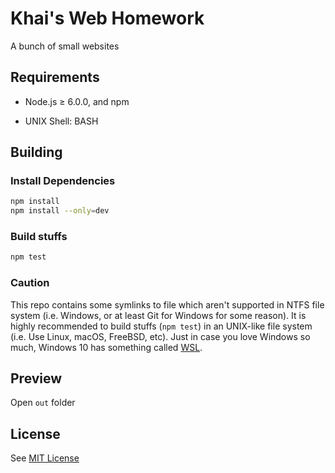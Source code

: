 # Khai's Web Homework
A bunch of small websites

## Requirements

* Node.js ≥ 6.0.0, and npm

* UNIX Shell: BASH

## Building

### Install Dependencies

```bash
npm install
npm install --only=dev
```

### Build stuffs

```bash
npm test
```

### Caution

This repo contains some symlinks to file
which aren't supported in NTFS file system (i.e. Windows, or at least Git for Windows for some reason).
It is highly recommended to build stuffs (`npm test`) in an UNIX-like file system (i.e. Use Linux, macOS, FreeBSD, etc).
Just in case you love Windows so much, Windows 10 has something called [WSL](https://msdn.microsoft.com/en-us/commandline/wsl/install_guide).

## Preview

Open `out` folder

## License

See [MIT License](https://goo.gl/Xrvkxh)
